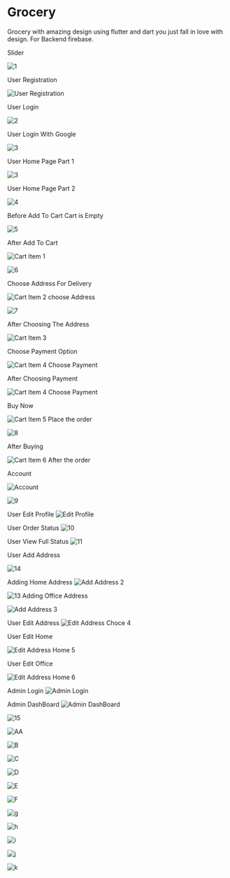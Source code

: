 # Grocery
Grocery with amazing design using flutter and dart you just fall in love with design.
For Backend firebase.

Slider 

![1](https://user-images.githubusercontent.com/85708102/147500298-1db49158-69a2-4cf2-b6dc-bcc568047fb9.jpg)

User Registration 

![User Registration](https://user-images.githubusercontent.com/85708102/148740886-51286d48-9726-407e-98fe-efced58e5177.jpg)

User Login

![2](https://user-images.githubusercontent.com/85708102/147500558-6b5586e8-fb2c-4dab-8acb-7689bc0d3f62.jpg)

User Login With Google

![3](https://user-images.githubusercontent.com/85708102/148740979-1c0bbe13-3882-48b9-8d61-39fc755c1ffd.jpg)

User Home Page Part 1


![3](https://user-images.githubusercontent.com/85708102/147500675-01d0011a-1f00-4ef7-a4dd-42153129e5f6.jpg)

User Home Page Part 2


![4](https://user-images.githubusercontent.com/85708102/147500694-e73ca1d8-ad40-487b-91f4-a4dfe104c816.jpg)

Before Add To Cart Cart is Empty

![5](https://user-images.githubusercontent.com/85708102/147500745-3731056b-cff0-465a-ab50-02cb723d2f81.jpg)

After Add To Cart  

![Cart Item 1](https://user-images.githubusercontent.com/85708102/148741751-b5329267-4f9c-4922-a323-97d74b762f97.jpg)


![6](https://user-images.githubusercontent.com/85708102/147501945-14d0372f-68df-4e87-a111-3b5078f09307.jpg)

Choose Address For Delivery 

![Cart Item 2 choose Address](https://user-images.githubusercontent.com/85708102/148742001-648b121b-aa29-49ec-af2b-fc68f083fc43.jpg)



![7](https://user-images.githubusercontent.com/85708102/147501959-5bd087a9-d3c3-4bf6-b4d0-16420de256bd.jpg)

After Choosing The Address

![Cart Item 3](https://user-images.githubusercontent.com/85708102/148742175-0a494470-1783-4b30-8555-0336599bf0bb.jpg)

Choose Payment Option

![Cart Item 4 Choose Payment](https://user-images.githubusercontent.com/85708102/148742230-972e465c-8570-46d4-95dc-2034557a51aa.jpg)

After Choosing Payment


![Cart Item 4 Choose Payment](https://user-images.githubusercontent.com/85708102/148742365-feb4b632-cd34-4db4-8b48-89eee4e11585.jpg)

Buy Now 

![Cart Item 5 Place the order](https://user-images.githubusercontent.com/85708102/148742424-bca23f38-bc98-4a71-93df-c92e8462e62b.jpg)

![8](https://user-images.githubusercontent.com/85708102/147501970-2b1e29a0-dfe2-4d74-b746-b3a293fd9f26.png)

After Buying

![Cart Item 6 After the order](https://user-images.githubusercontent.com/85708102/148742552-58a2edd7-f730-4381-8248-138022dd5ded.jpg)

Account

![Account](https://user-images.githubusercontent.com/85708102/148743040-1181f158-594e-4806-8c78-f97bf477488a.jpg)


![9](https://user-images.githubusercontent.com/85708102/147501993-39154618-3d3c-42f1-8601-c9cf6d2b14bf.jpg)

User Edit Profile
![Edit Profile](https://user-images.githubusercontent.com/85708102/148743879-dda4db4a-4af8-4139-a8c7-52ec6da460a7.jpg)

User Order Status 
![10](https://user-images.githubusercontent.com/85708102/147502004-51794c86-9b27-49d1-add0-fd3275797ad5.jpg)

User View Full Status 
![11](https://user-images.githubusercontent.com/85708102/147502028-a157e5e0-21b5-4768-b873-c1222b4e84af.jpg)



User Add Address

![14](https://user-images.githubusercontent.com/85708102/147502181-5a92c01b-024b-430d-bb08-44fcf9ec788e.jpg)

Adding Home Address
![Add Address 2](https://user-images.githubusercontent.com/85708102/148744779-81342a21-f39a-4462-9426-428142ae05df.jpg)

![13](https://user-images.githubusercontent.com/85708102/147502186-d338a058-7c1c-4369-8d8d-c88ce15fc487.jpg)
Adding Office Address

![Add Address 3](https://user-images.githubusercontent.com/85708102/148744814-792584e8-206b-4962-844b-c943caecc4b7.jpg)

User Edit Address
![Edit Address Choce 4](https://user-images.githubusercontent.com/85708102/148745356-105a7042-8d48-4165-8750-359b2d524f08.jpg)

User Edit Home

![Edit Address Home 5](https://user-images.githubusercontent.com/85708102/148745535-384fe5be-e826-4542-b246-75307ed60ac9.jpg)


User Edit Office

![Edit Address Home 6](https://user-images.githubusercontent.com/85708102/148745643-aed47a68-746f-448a-964a-93a70c98c118.jpg)

Admin Login
![Admin Login](https://user-images.githubusercontent.com/85708102/148745778-ef8b2f13-6a9d-475a-b1ea-a7ecfa6b332f.jpg)


Admin DashBoard 
![Admin DashBoard](https://user-images.githubusercontent.com/85708102/148745841-b08919d9-3158-4d1d-9b9e-e47e28316aee.jpg)

![15](https://user-images.githubusercontent.com/85708102/147502247-c7b3af2a-1866-426e-9f68-da7d90ca798e.jpg)

![AA](https://user-images.githubusercontent.com/85708102/147502651-4f452d79-2476-4436-8b2f-7f7c996680d9.jpg)

![B](https://user-images.githubusercontent.com/85708102/147502662-feb85352-5a2e-4275-92fb-eddd65304c59.jpg)

![C](https://user-images.githubusercontent.com/85708102/147502671-a220df24-b38b-4663-b88e-ad77d4516341.jpg)

![D](https://user-images.githubusercontent.com/85708102/147502675-7057ccf0-bef6-469c-a28f-8cbaece61772.jpg)

![E](https://user-images.githubusercontent.com/85708102/147502677-b91f46f7-1eaf-4f8d-a3f5-7a175b984339.jpg)

![F](https://user-images.githubusercontent.com/85708102/147502684-3c4e19ea-4cc7-4ce8-ab6b-81fc03f42076.jpg)

![g](https://user-images.githubusercontent.com/85708102/147503029-71fb23ee-2d93-437a-b15e-d04643bc5c64.jpg)

![h](https://user-images.githubusercontent.com/85708102/147503041-518fed45-5a7b-4df2-a2ba-2dd666de931f.jpg)

![i](https://user-images.githubusercontent.com/85708102/147503057-4c2e83f2-aeac-4437-a8d7-7a6e730c92d4.jpg)

![j](https://user-images.githubusercontent.com/85708102/147503065-b8cfa3ce-0f6b-48fa-af06-383e9c098eaa.jpg)

![k](https://user-images.githubusercontent.com/85708102/147503073-19342cd7-ba28-474a-8236-2db76f4d370b.jpg)
